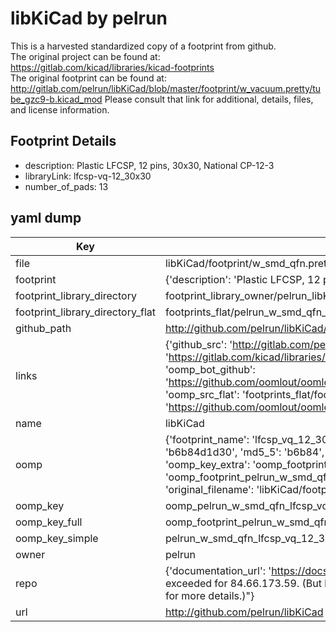 # libKiCad by pelrun  
This is a harvested standardized copy of a footprint from github.  
The original project can be found at:  
https://gitlab.com/kicad/libraries/kicad-footprints  
The original footprint can be found at:
http://gitlab.com/pelrun/libKiCad/blob/master/footprint/w_vacuum.pretty/tube_gzc9-b.kicad_mod
Please consult that link for additional, details, files, and license information.  
## Footprint Details
* description: Plastic LFCSP, 12 pins, 30x30, National CP-12-3  
* libraryLink: lfcsp-vq-12_30x30  
* number_of_pads: 13  
## yaml dump  
| Key | Value |  
| --- | --- |  
| file | libKiCad/footprint/w_smd_qfn.pretty/lfcsp-vq-12_30x30.kicad_mod |  
| footprint | {'description': 'Plastic LFCSP, 12 pins, 30x30, National CP-12-3', 'libraryLink': 'lfcsp-vq-12_30x30', 'number_of_pads': 13} |  
| footprint_library_directory | footprint_library_owner/pelrun_libKiCad |  
| footprint_library_directory_flat | footprints_flat/pelrun_w_smd_qfn_lfcsp_vq_12_30x30/working |  
| github_path | http://github.com/pelrun/libKiCad/blob/master/footprint/w_smd_qfn.pretty/lfcsp-vq-12_30x30.kicad_mod |  
| links | {'github_src': 'http://gitlab.com/pelrun/libKiCad/blob/master/footprint/w_vacuum.pretty/tube_gzc9-b.kicad_mod', 'github_src_repo': 'https://gitlab.com/kicad/libraries/kicad-footprints', 'oomp_bot': 'footprints/pelrun_w_smd_qfn_lfcsp_vq_12_30x30/working', 'oomp_bot_github': 'https://github.com/oomlout/oomlout_oomp_footprint_bot/tree/main/footprints/pelrun_w_smd_qfn_lfcsp_vq_12_30x30/working', 'oomp_src_flat': 'footprints_flat/footprints_flat/pelrun_w_smd_qfn_lfcsp_vq_12_30x30/working', 'oomp_src_flat_github': 'https://github.com/oomlout/oomlout_oomp_footprint_src/tree/main/footprints_flat/pelrun_w_smd_qfn_lfcsp_vq_12_30x30/working'} |  
| name | libKiCad |  
| oomp | {'footprint_name': 'lfcsp_vq_12_30x30', 'library_name': 'w_smd_qfn', 'md5': 'b6b84d1d30107f57524db5a591651c1d', 'md5_10': 'b6b84d1d30', 'md5_5': 'b6b84', 'md5_6': 'b6b84d', 'oomp_key': 'oomp_pelrun_w_smd_qfn_lfcsp_vq_12_30x30', 'oomp_key_extra': 'oomp_footprint_pelrun_w_smd_qfn_lfcsp_vq_12_30x30', 'oomp_key_full': 'oomp_footprint_pelrun_w_smd_qfn_lfcsp_vq_12_30x30_b6b84d', 'oomp_key_simple': 'pelrun_w_smd_qfn_lfcsp_vq_12_30x30', 'original_filename': 'libKiCad/footprint/w_smd_qfn.pretty/lfcsp-vq-12_30x30.kicad_mod', 'owner_name': 'pelrun'} |  
| oomp_key | oomp_pelrun_w_smd_qfn_lfcsp_vq_12_30x30 |  
| oomp_key_full | oomp_footprint_pelrun_w_smd_qfn_lfcsp_vq_12_30x30 |  
| oomp_key_simple | pelrun_w_smd_qfn_lfcsp_vq_12_30x30 |  
| owner | pelrun |  
| repo | {'documentation_url': 'https://docs.github.com/rest/overview/resources-in-the-rest-api#rate-limiting', 'message': "API rate limit exceeded for 84.66.173.59. (But here's the good news: Authenticated requests get a higher rate limit. Check out the documentation for more details.)"} |  
| url | http://github.com/pelrun/libKiCad |  

